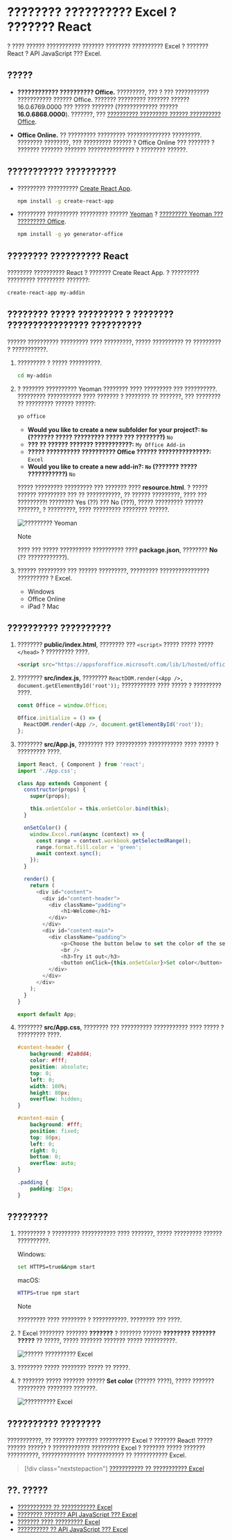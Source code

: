 # <a name="build-an-excel-add-in-using-react"></a>???????? ?????????? Excel ? ??????? React

? ???? ?????? ??????????? ??????? ???????? ?????????? Excel ? ??????? React ? API JavaScript ??? Excel.

## <a name="environment"></a>?????

- **???????????? ?????????? Office.** ?????????, ??? ? ??? ??????????? ??????????? ?????? Office. ??????? ????????? ??????? ?????? 16.0.6769.0000 ??? ????? ??????? (????????????? ?????? **16.0.6868.0000**). ???????, ??? [?????????? ????????? ?????? ?????????? Office](http://aka.ms/latestoffice). 
 
- **Office Online.** ?? ????????? ????????? ?????????????? ?????????. ???????? ????????, ??? ????????? ?????? ? Office Online ??? ??????? ? ??????? ??????? ??????? ??????????????? ? ???????? ??????.

## <a name="prerequisites"></a>??????????? ??????????

- ????????? ?????????? [Create React App](https://github.com/facebookincubator/create-react-app).

    ```bash
    npm install -g create-react-app
    ```

- ????????? ?????????? ????????? ?????? [Yeoman](https://github.com/yeoman/yo) ? [????????? Yeoman ??? ????????? Office](https://github.com/OfficeDev/generator-office).

    ```bash
    npm install -g yo generator-office
    ```

## <a name="generate-a-new-react-app"></a>???????? ?????????? React

???????? ?????????? React ? ??????? Create React App. ? ????????? ????????? ????????? ???????:

```bash
create-react-app my-addin
```

## <a name="generate-the-manifest-file-and-sideload-the-add-in"></a>???????? ????? ????????? ? ???????? ???????????????? ??????????

?????? ?????????? ????????? ???? ?????????, ????? ?????????? ?? ????????? ? ???????????.

1. ????????? ? ????? ??????????.

    ```bash
    cd my-addin
    ```

2. ? ??????? ?????????? Yeoman ???????? ???? ????????? ??? ??????????. ????????? ??????????? ???? ??????? ? ???????? ?? ???????, ??? ???????? ?? ????????? ?????? ??????:

    ```bash
    yo office
    ```

    - ****Would you like to create a new subfolder for your project?:** `No` (??????? ????? ????????? ????? ??? ????????)** `No`
    - **??? ?? ?????? ??????? ???????????:** `My Office Add-in`
    - **????? ?????????? ?????????? Office ?????? ???????????????:** `Excel`
    - ****Would you like to create a new add-in?:** `No` (??????? ????? ???????????)** `No`

    ????? ????????? ????????? ??? ??????? ???? **resource.html**. ? ????? ?????? ????????? ??? ?? ???????????, ?? ?????? ?????????, ???? ??? ?????????! ???????? Yes (??) ??? No (???), ????? ????????? ?????? ???????, ? ?????????, ???? ????????? ???????? ??????.

    ![????????? Yeoman](../images/yo-office.png)
    
    > [!NOTE]
    > ???? ??? ????? ?????????? ?????????? ???? **package.json**, ???????? **No** (?? ????????????).

3. ?????? ????????? ??? ?????? ?????????, ????????? ???????????????? ?????????? ? Excel.

    - Windows[](../testing/create-a-network-shared-folder-catalog-for-task-pane-and-content-add-ins.md)
    - Office Online[](../testing/sideload-office-add-ins-for-testing.md#sideload-an-office-add-in-on-office-online)
    - iPad ? Mac[](../testing/sideload-an-office-add-in-on-ipad-and-mac.md)

## <a name="update-the-app"></a>?????????? ??????????

1. ???????? **public/index.html**, ???????? ??? `<script>` ????? ????? ????? `</head>` ? ????????? ????.

    ```html
    <script src="https://appsforoffice.microsoft.com/lib/1/hosted/office.js"></script>
    ```

2. ???????? **src/index.js**, ???????? `ReactDOM.render(<App />, document.getElementById('root'));` ??????????? ???? ????? ? ????????? ????. 

    ```typescript
    const Office = window.Office;
    
    Office.initialize = () => {
      ReactDOM.render(<App />, document.getElementById('root'));
    };
    ```

3. ???????? **src/App.js**, ???????? ??? ?????????? ??????????? ???? ????? ? ????????? ????. 

    ```js
    import React, { Component } from 'react';
    import './App.css';

    class App extends Component {
      constructor(props) {
        super(props);

        this.onSetColor = this.onSetColor.bind(this);
      }

      onSetColor() {
        window.Excel.run(async (context) => {
          const range = context.workbook.getSelectedRange();
          range.format.fill.color = 'green';
          await context.sync();
        });
      }

      render() {
        return (
          <div id="content">
            <div id="content-header">
              <div className="padding">
                  <h1>Welcome</h1>
              </div>
            </div>
            <div id="content-main">
              <div className="padding">
                  <p>Choose the button below to set the color of the selected range to green.</p>
                  <br />
                  <h3>Try it out</h3>
                  <button onClick={this.onSetColor}>Set color</button>
              </div>
            </div>
          </div>
        );
      }
    }

    export default App;
    ```

4. ???????? **src/App.css**, ???????? ??? ?????????? ??????????? ???? ????? ? ????????? ????. 

    ```css
    #content-header {
        background: #2a8dd4;
        color: #fff;
        position: absolute;
        top: 0;
        left: 0;
        width: 100%;
        height: 80px; 
        overflow: hidden;
    }

    #content-main {
        background: #fff;
        position: fixed;
        top: 80px;
        left: 0;
        right: 0;
        bottom: 0;
        overflow: auto; 
    }

    .padding {
        padding: 15px;
    }
    ```

## <a name="try-it-out"></a>????????

1. ????????? ? ????????? ??????????? ???? ???????, ????? ????????? ?????? ??????????.

    Windows:
    ```bash
    set HTTPS=true&&npm start
    ```

    macOS:
    ```bash
    HTTPS=true npm start
    ```

   > [!NOTE]
   > ????????? ???? ???????? ? ???????????. ???????? ??? ????.

2. ? Excel ???????? ??????? **???????** ? ??????? ?????? **???????? ??????? ?????** ?? ?????, ????? ??????? ??????? ????? ??????????.

    ![?????? ?????????? Excel](../images/excel-quickstart-addin-2b.png)

3. ???????? ????? ???????? ????? ?? ?????.

4. ? ??????? ????? ??????? ?????? **Set color** (?????? ????), ????? ??????? ????????? ???????? ???????.

    ![?????????? Excel](../images/excel-quickstart-addin-2c.png)

## <a name="next-steps"></a>?????????? ????????

???????????, ?? ??????? ??????? ?????????? Excel ? ??????? React! ????? ?????? ?????? ? ???????????? ????????? Excel ? ??????? ????? ??????? ??????????, ?????????????? ???????????? ?? ??????????? Excel.

> [!div class="nextstepaction"]
> [??????????? ?? ??????????? Excel](../tutorials/excel-tutorial.yml)

## <a name="see-also"></a>??. ?????

* [??????????? ?? ??????????? Excel](../tutorials/excel-tutorial-create-table.md)
* [???????? ??????? API JavaScript ??? Excel](../excel/excel-add-ins-core-concepts.md)
* [??????? ???? ????????? Excel](http://dev.office.com/code-samples#?filters=excel,office%20add-ins)
* [?????????? ?? API JavaScript ??? Excel](https://dev.office.com/reference/add-ins/excel/excel-add-ins-reference-overview)
